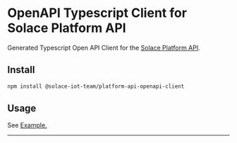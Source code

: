 # OpenAPI Typescript Client for Solace Platform API

Generated Typescript Open API Client for the [Solace Platform API](https://github.com/solace-iot-team/platform-api).

## Install

```bash
npm install @solace-iot-team/platform-api-openapi-client
```

## Usage

See [Example.](https://github.com/solace-iot-team/platform-api/release/platform-api-openapi-client/example)

---
